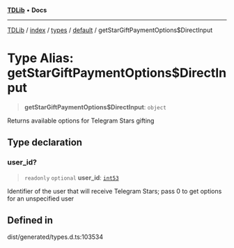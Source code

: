 [**TDLib**](../../../../../../README.md) • **Docs**

***

[TDLib](../../../../../../modules.md) / [index](../../../../../README.md) / [types](../../../README.md) / [default](../README.md) / getStarGiftPaymentOptions$DirectInput

# Type Alias: getStarGiftPaymentOptions$DirectInput

> **getStarGiftPaymentOptions$DirectInput**: `object`

Returns available options for Telegram Stars gifting

## Type declaration

### user\_id?

> `readonly` `optional` **user\_id**: [`int53`](int53.md)

Identifier of the user that will receive Telegram Stars; pass 0 to get options for an unspecified user

## Defined in

dist/generated/types.d.ts:103534
